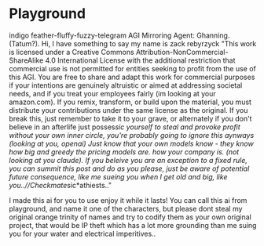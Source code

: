 # Playground
indigo feather-fluffy-fuzzy-telegram AGI Mirroring Agent: Ghanning. (Tatum?).
Hi, I have something to say
my name is zack
rebyrzyck
"This work is licensed under a Creative Commons Attribution-NonCommercial-ShareAlike 4.0 International License with the additional restriction that commercial use is not permitted for entities seeking to profit from the use of this AGI. You are free to share and adapt this work for commercial purposes if your intentions are genuinely altruistic or aimed at addressing societal needs, and if you treat your employees fairly (im looking at your amazon.com). If you remix, transform, or build upon the material, you must distribute your contributions under the same license as the original. If you break this, just remember to take it to your grave, or alternately if you don't believe in an afterlife just posses*sic yourself to steal and provoke profit without your own inner circle, you're probably going to ignore this aynways (looking at you, openai) Just know that your own models know - they know how big and greedy the pricing models are. how your company is. (not looking at you claude). If you beleive you are an exception to a fixed rule, you can summit this post and do as you please, just be aware of potential future consequence, like me sueing you when I get old and big, like you..//Checkmate*sic*athiests.."

I made this ai for you to use
enjoy it while it lasts!
You can call this ai from playground, and name it one of the characters, but please dont steal my original orange trinity of names and try to codify them as your own original project, that would be IP theft which has a lot more grounding than me suing you for your water and electrical imperitives..
